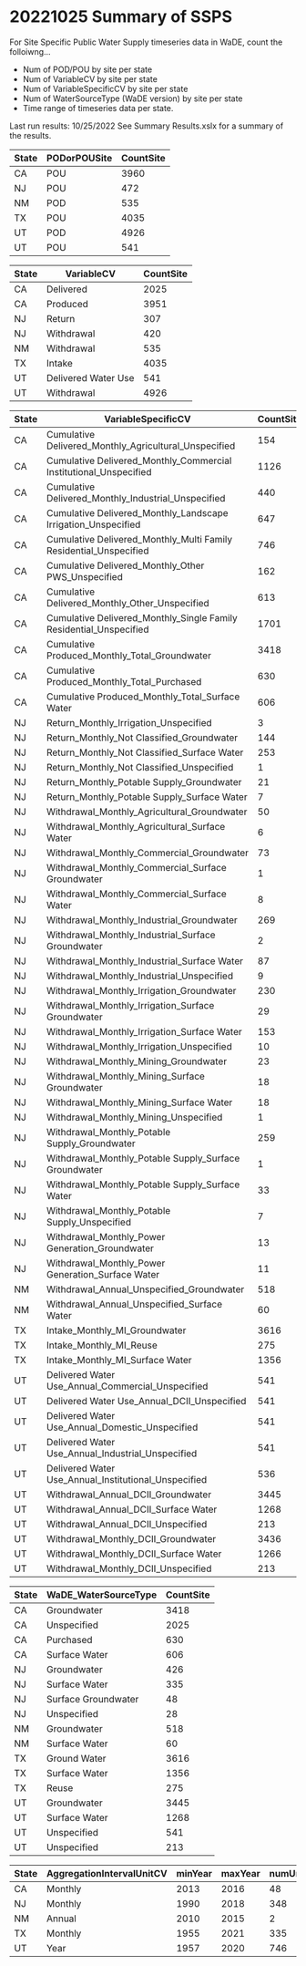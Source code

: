 # 20221025 Summary of SSPS
For Site Specific Public Water Supply timeseries data in WaDE, count the folloiwng...
- Num of POD/POU by site per state
- Num of VariableCV by site per state
- Num of VariableSpecificCV by site per state
- Num of WaterSourceType (WaDE version) by site per state
- Time range of timeseries data per state.


Last run results: 10/25/2022
See Summary Results.xslx for a summary of the results.


State|PODorPOUSite|CountSite
----|----|----
CA|POU|3960
NJ|POU|472
NM|POD|535
TX|POU|4035
UT|POD|4926
UT|POU|541


State|VariableCV|CountSite
----|----|----
CA|Delivered|2025
CA|Produced|3951
NJ|Return|307
NJ|Withdrawal|420
NM|Withdrawal|535
TX|Intake|4035
UT|Delivered Water Use|541
UT|Withdrawal|4926


State|VariableSpecificCV|CountSite
----|----|----
CA|Cumulative Delivered_Monthly_Agricultural_Unspecified|154
CA|Cumulative Delivered_Monthly_Commercial Institutional_Unspecified|1126
CA|Cumulative Delivered_Monthly_Industrial_Unspecified|440
CA|Cumulative Delivered_Monthly_Landscape Irrigation_Unspecified|647
CA|Cumulative Delivered_Monthly_Multi Family Residential_Unspecified|746
CA|Cumulative Delivered_Monthly_Other PWS_Unspecified|162
CA|Cumulative Delivered_Monthly_Other_Unspecified|613
CA|Cumulative Delivered_Monthly_Single Family Residential_Unspecified|1701
CA|Cumulative Produced_Monthly_Total_Groundwater|3418
CA|Cumulative Produced_Monthly_Total_Purchased|630
CA|Cumulative Produced_Monthly_Total_Surface Water|606
NJ|Return_Monthly_Irrigation_Unspecified|3
NJ|Return_Monthly_Not Classified_Groundwater|144
NJ|Return_Monthly_Not Classified_Surface Water|253
NJ|Return_Monthly_Not Classified_Unspecified|1
NJ|Return_Monthly_Potable Supply_Groundwater|21
NJ|Return_Monthly_Potable Supply_Surface Water|7
NJ|Withdrawal_Monthly_Agricultural_Groundwater|50
NJ|Withdrawal_Monthly_Agricultural_Surface Water|6
NJ|Withdrawal_Monthly_Commercial_Groundwater|73
NJ|Withdrawal_Monthly_Commercial_Surface Groundwater|1
NJ|Withdrawal_Monthly_Commercial_Surface Water|8
NJ|Withdrawal_Monthly_Industrial_Groundwater|269
NJ|Withdrawal_Monthly_Industrial_Surface Groundwater|2
NJ|Withdrawal_Monthly_Industrial_Surface Water|87
NJ|Withdrawal_Monthly_Industrial_Unspecified|9
NJ|Withdrawal_Monthly_Irrigation_Groundwater|230
NJ|Withdrawal_Monthly_Irrigation_Surface Groundwater|29
NJ|Withdrawal_Monthly_Irrigation_Surface Water|153
NJ|Withdrawal_Monthly_Irrigation_Unspecified|10
NJ|Withdrawal_Monthly_Mining_Groundwater|23
NJ|Withdrawal_Monthly_Mining_Surface Groundwater|18
NJ|Withdrawal_Monthly_Mining_Surface Water|18
NJ|Withdrawal_Monthly_Mining_Unspecified|1
NJ|Withdrawal_Monthly_Potable Supply_Groundwater|259
NJ|Withdrawal_Monthly_Potable Supply_Surface Groundwater|1
NJ|Withdrawal_Monthly_Potable Supply_Surface Water|33
NJ|Withdrawal_Monthly_Potable Supply_Unspecified|7
NJ|Withdrawal_Monthly_Power Generation_Groundwater|13
NJ|Withdrawal_Monthly_Power Generation_Surface Water|11
NM|Withdrawal_Annual_Unspecified_Groundwater|518
NM|Withdrawal_Annual_Unspecified_Surface Water|60
TX|Intake_Monthly_MI_Groundwater|3616
TX|Intake_Monthly_MI_Reuse|275
TX|Intake_Monthly_MI_Surface Water|1356
UT|Delivered Water Use_Annual_Commercial_Unspecified|541
UT|Delivered Water Use_Annual_DCII_Unspecified|541
UT|Delivered Water Use_Annual_Domestic_Unspecified|541
UT|Delivered Water Use_Annual_Industrial_Unspecified|541
UT|Delivered Water Use_Annual_Institutional_Unspecified|536
UT|Withdrawal_Annual_DCII_Groundwater|3445
UT|Withdrawal_Annual_DCII_Surface Water|1268
UT|Withdrawal_Annual_DCII_Unspecified|213
UT|Withdrawal_Monthly_DCII_Groundwater|3436
UT|Withdrawal_Monthly_DCII_Surface Water|1266
UT|Withdrawal_Monthly_DCII_Unspecified|213


State|WaDE_WaterSourceType|CountSite
----|----|----
CA|Groundwater|3418
CA|Unspecified|2025
CA|Purchased|630
CA|Surface Water|606
NJ|Groundwater|426
NJ|Surface Water|335
NJ|Surface Groundwater|48
NJ|Unspecified|28
NM|Groundwater|518
NM|Surface Water|60
TX|Ground Water|3616
TX|Surface Water|1356
TX|Reuse|275
UT|Groundwater|3445
UT|Surface Water|1268
UT|Unspecified|541
UT|Unspecified|213


State|AggregationIntervalUnitCV |minYear|maxYear|numUniqueTimeSeriesEntries|TimeRange_Yrs
----|----|---- |----|----|----
CA|Monthly|2013|2016|48|3
NJ|Monthly|1990|2018|348|28
NM|Annual|2010|2015|2|5
TX|Monthly|1955|2021|335|66
UT|Year|1957|2020|746|63

